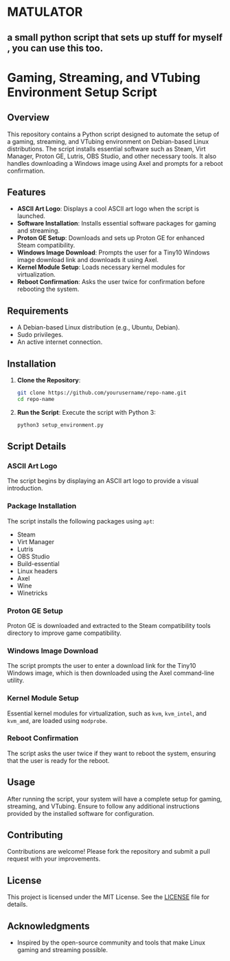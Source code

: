 # MATULATOR
a small python script that sets up stuff for myself , you can use this too.
---

# Gaming, Streaming, and VTubing Environment Setup Script

## Overview

This repository contains a Python script designed to automate the setup of a gaming, streaming, and VTubing environment on Debian-based Linux distributions. The script installs essential software such as Steam, Virt Manager, Proton GE, Lutris, OBS Studio, and other necessary tools. It also handles downloading a Windows image using Axel and prompts for a reboot confirmation.

## Features

- **ASCII Art Logo**: Displays a cool ASCII art logo when the script is launched.
- **Software Installation**: Installs essential software packages for gaming and streaming.
- **Proton GE Setup**: Downloads and sets up Proton GE for enhanced Steam compatibility.
- **Windows Image Download**: Prompts the user for a Tiny10 Windows image download link and downloads it using Axel.
- **Kernel Module Setup**: Loads necessary kernel modules for virtualization.
- **Reboot Confirmation**: Asks the user twice for confirmation before rebooting the system.

## Requirements

- A Debian-based Linux distribution (e.g., Ubuntu, Debian).
- Sudo privileges.
- An active internet connection.

## Installation

1. **Clone the Repository**:
   ```bash
   git clone https://github.com/yourusername/repo-name.git
   cd repo-name
   ```

2. **Run the Script**:
   Execute the script with Python 3:
   ```bash
   python3 setup_environment.py
   ```

## Script Details

### ASCII Art Logo

The script begins by displaying an ASCII art logo to provide a visual introduction.

### Package Installation

The script installs the following packages using `apt`:
- Steam
- Virt Manager
- Lutris
- OBS Studio
- Build-essential
- Linux headers
- Axel
- Wine
- Winetricks

### Proton GE Setup

Proton GE is downloaded and extracted to the Steam compatibility tools directory to improve game compatibility.

### Windows Image Download

The script prompts the user to enter a download link for the Tiny10 Windows image, which is then downloaded using the Axel command-line utility.

### Kernel Module Setup

Essential kernel modules for virtualization, such as `kvm`, `kvm_intel`, and `kvm_amd`, are loaded using `modprobe`.

### Reboot Confirmation

The script asks the user twice if they want to reboot the system, ensuring that the user is ready for the reboot.

## Usage

After running the script, your system will have a complete setup for gaming, streaming, and VTubing. Ensure to follow any additional instructions provided by the installed software for configuration.

## Contributing

Contributions are welcome! Please fork the repository and submit a pull request with your improvements.

## License

This project is licensed under the MIT License. See the [LICENSE](LICENSE) file for details.

## Acknowledgments

- Inspired by the open-source community and tools that make Linux gaming and streaming possible.
